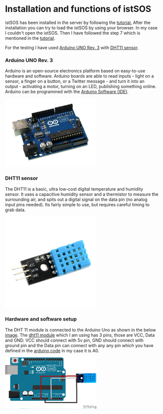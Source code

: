 # Installation and functions of istSOS

istSOS has been installed in the server by following the [tutorial.](http://istsos.org/en/latest/doc/installation.html) After the installation you can try to load the istSOS by using your browser. In my case I couldn't open the istSOS. Then I have followed the step 7 which is mentioned in the [tutorial](http://istsos.org/en/latest/doc/installation.html). 

For the testing I have used [Arduino UNO Rev. 3](http://www.arduino.org/products/boards/arduino-uno) with [DHT11 sensor](https://www.adafruit.com/product/386). 

### Arduino UNO Rev. 3

Arduino is an open-source electronics platform based on easy-to-use hardware and software. Arduino boards are able to read inputs - light on a sensor, a finger on a button, or a Twitter message - and turn it into an output - activating a motor, turning on an LED, publishing something online. Arduino can be programmed with the [Arduino Software (IDE)](https://www.arduino.cc/en/Main/Software).

<img src="https://github.com/niroshansb/gsoc2017/blob/master/istSOS_test/img/arduino.jpg" width="300">

### DHT11 sensor

The DHT11 is a basic, ultra low-cost digital temperature and humidity sensor. It uses a capacitive humidity sensor and a thermistor to measure the surrounding air, and spits out a digital signal on the data pin (no analog input pins needed). Its fairly simple to use, but requires careful timing to grab data.

<img src="https://github.com/niroshansb/gsoc2017/blob/master/istSOS_test/img/dht11.jpg" width="300">

### Hardware and software setup

The DHT 11 module is connected to the Arduino Uno as shown in the below [image](https://github.com/niroshansb/gsoc2017/blob/master/istSOS_test/img/setup_hw_dht.png). The [dht11 module](https://github.com/niroshansb/gsoc2017/blob/master/istSOS_test/img/dht11.jpg) which I am using has 3 pins, those are VCC, Data and GND. VCC should connect with 5v pin, GND should connect with ground pin and the Data pin can connect with any any pin which you have defined in the [arduino code](https://github.com/niroshansb/gsoc2017/blob/master/istSOS_test/Arduino_dht11/Arduino_dht11.ino#L5) in my case it is A0.  

<img src="https://github.com/niroshansb/gsoc2017/blob/master/istSOS_test/img/setup_hw_dht.png" width="300"> 
